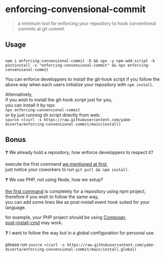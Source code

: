 # enforcing-convensional-commit

> a minimum tool for enforcing your repository to hook conventional commits at git commit.

## Usage

<code id="install_command">
npm i enforcing-convensional-commit -D && npx -y npm-add-script -k postinstall -v "enforcing-convensional-commit" && npx enforcing-convensional-commit
</code>

You can enforce developpers to install the git-hook script if you follow the above way when each users initialize your repository with `npm install`.

Alternatively,  
if you wish to install the git-hook script just for you,  
you can install it by npx:  
`npx enforcing-convensional-commit`  
or by just running sh script directly from web:  
`source <(curl -s https://raw.githubusercontent.com/yabe-diverta/enforcing-convensional-commit/main/install)`

## Bonus

:question: We already hold a repository, how enforce developpers to respect it?

execute the first command [we mentioned at first](#install_command),  
just notice your coworkers to run `git pull && npm install`.

:question: We use PHP, not using Node, how we setup?

[the first command](#install_command) is completely for a repository using npm project,  
therefore if you wish to follow the same way,  
you can add some lines like as post-install event hook suited for your language.

for example, your PHP project should be using [Composer](https://getcomposer.org/),  
[post-install-cmd](https://getcomposer.org/doc/articles/scripts.md#command-events) may work.

:question: I want to follow the way but in a global configuration for personal use.

please run `source <(curl -s https://raw.githubusercontent.com/yabe-diverta/enforcing-convensional-commit/main/install.global)`
